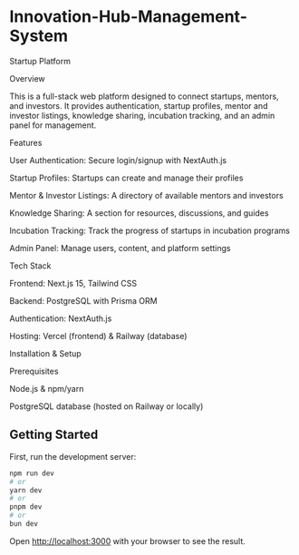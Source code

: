 # Innovation-Hub-Management-System
Startup Platform

Overview

This is a full-stack web platform designed to connect startups, mentors, and investors. It provides authentication, startup profiles, mentor and investor listings, knowledge sharing, incubation tracking, and an admin panel for management.

Features

User Authentication: Secure login/signup with NextAuth.js

Startup Profiles: Startups can create and manage their profiles

Mentor & Investor Listings: A directory of available mentors and investors

Knowledge Sharing: A section for resources, discussions, and guides

Incubation Tracking: Track the progress of startups in incubation programs

Admin Panel: Manage users, content, and platform settings

Tech Stack

Frontend: Next.js 15, Tailwind CSS

Backend: PostgreSQL with Prisma ORM

Authentication: NextAuth.js

Hosting: Vercel (frontend) & Railway (database)

Installation & Setup

Prerequisites

Node.js & npm/yarn

PostgreSQL database (hosted on Railway or locally)
## Getting Started

First, run the development server:

```bash
npm run dev
# or
yarn dev
# or
pnpm dev
# or
bun dev
```

Open [http://localhost:3000](http://localhost:3000) with your browser to see the result.

